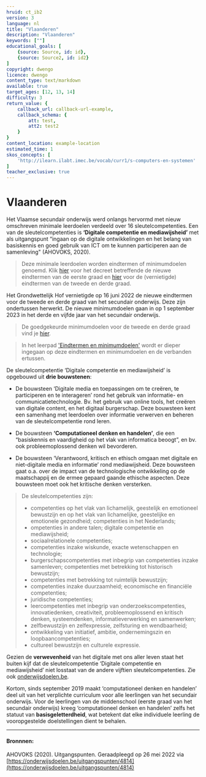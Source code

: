 ```yaml
---
hruid: ct_ib2
version: 3
language: nl
title: "Vlaanderen"
description: "Vlaanderen"
keywords: [""]
educational_goals: [
    {source: Source, id: id}, 
    {source: Source2, id: id2}
]
copyright: dwengo
licence: dwengo
content_type: text/markdown
available: true
target_ages: [12, 13, 14]
difficulty: 3
return_value: {
    callback_url: callback-url-example,
    callback_schema: {
        att: test,
        att2: test2
    }
}
content_location: example-location
estimated_time: 1
skos_concepts: [
    'http://ilearn.ilabt.imec.be/vocab/curr1/s-computers-en-systemen'
]
teacher_exclusive: true
---
```


# Vlaanderen

Het Vlaamse secundair onderwijs werd onlangs hervormd met nieuw omschreven minimale leerdoelen verdeeld over 16 sleutelcompetenties. Een van de sleutelcompetenties is **‘Digitale competentie en mediawijsheid’** met als uitgangspunt “ingaan op de digitale ontwikkelingen en het belang van basiskennis en goed gebruik van ICT om te kunnen participeren aan de samenleving" (AHOVOKS, 2020). 

> Deze minimale leerdoelen worden eindtermen of minimumdoelen genoemd. Klik [hier](https://codex.vlaanderen.be/PrintDocument.ashx?id=1031619&datum=&geannoteerd=false&print=false) voor het decreet betreffende de nieuwe eindtermen van de eerste graad en [hier](https://codex.vlaanderen.be/PrintDocument.ashx?id=1035582&datum=&geannoteerd=false&print=false) voor de (vernietigde) eindtermen van de tweede en derde graad. 


<div class="alert alert-box alert-secondary">
    Het Grondwettelijk Hof vernietigde op 16 juni 2022 de nieuwe eindtermen voor de tweede en derde graad van het secundair onderwijs. Deze zijn ondertussen herwerkt. De nieuwe minimumdoelen gaan in op 1 september 2023 in het derde en vijfde jaar van het secundair onderwijs.
</div>


> De goedgekeurde minimumdoelen voor de tweede en derde graad vind je [hier](https://onderwijsdoelen.be/).

> In het leerpad ['Eindtermen en minimumdoelen'](https://www.dwengo.org/learning-path.html?hruid=ct8_eindtermen&language=nl&te=true&source_page=%2Fcomputational_thinking%2F&source_title=%20Computationeel%20Denken#ct_eindtermen;nl;3) wordt er dieper ingegaan op deze eindtermen en minimumdoelen en de verbanden ertussen. 

De sleutelcompetentie ‘Digitale competentie en mediawijsheid’ is opgebouwd uit **drie bouwstenen**: 

* De bouwsteen ‘Digitale media en toepassingen om te creëren, te participeren en te interageren’ rond het gebruik van informatie- en communicatietechnologie. Bv. het gebruik van online tools, het creëren van digitale content, en het digitaal burgerschap. Deze bouwsteen kent een samenhang met leerdoelen over informatie verwerven en beheren van de sleutelcompetentie rond leren. 

* De bouwsteen **‘Computationeel denken en handelen’**, die een “basiskennis en vaardigheid op het vlak van informatica beoogt”, en bv. ook probleemoplossend denken wil bevorderen. 

* De bouwsteen ‘Verantwoord, kritisch en ethisch omgaan met digitale en niet-digitale media en informatie’ rond mediawijsheid. Deze bouwsteen gaat o.a. over de impact van de technologische ontwikkeling op de maatschappij en de ermee gepaard gaande ethische aspecten. Deze bouwsteen moet ook het kritische denken versterken. 

> De sleutelcompetenties zijn:
> - competenties op het vlak van lichamelijk, geestelijk en emotioneel bewustzijn en op het vlak van lichamelijke, geestelijke en emotionele gezondheid; competenties in het Nederlands; 
> - ompetenties in andere talen; digitale competentie en mediawijsheid;
> - sociaalrelationele competenties;
> - competenties inzake wiskunde, exacte wetenschappen en technologie;
> - burgerschapscompetenties met inbegrip van competenties inzake samenleven; competenties met betrekking tot historisch bewustzijn;
> - competenties met betrekking tot ruimtelijk bewustzijn;
> - competenties inzake duurzaamheid; economische en financiële competenties;
> - juridische competenties;
> - leercompetenties met inbegrip van onderzoekscompetenties, innovatiedenken, creativiteit, probleemoplossend en kritisch denken, systeemdenken, informatieverwerking en samenwerken;
> - zelfbewustzijn en zelfexpressie, zelfsturing en wendbaarheid;
> - ontwikkeling van initiatief,  ambitie, ondernemingszin en loopbaancompetenties;
> - cultureel bewustzijn en culturele expressie. 

Gezien de **verwevenheid** van het digitale met ons aller leven staat het buiten kijf dat de sleutelcompetentie ‘Digitale competentie en mediawijsheid’ niet losstaat van de andere vijftien sleutelcompetenties. Zie ook [onderwijsdoelen.be](https://onderwijsdoelen.be/uitgangspunten/4814).

Kortom, sinds september 2019 maakt ‘computationeel denken en handelen’ deel uit van het verplichte curriculum voor alle leerlingen van het secundair onderwijs. Voor de leerlingen van de middenschool (eerste graad van het secundair onderwijs) kreeg ‘computationeel denken en handelen’ zelfs het statuut van **basisgeletterdheid**, wat betekent dat elke individuele leerling de vooropgestelde doelstellingen dient te behalen. 
 
-------------------------------
#### Bronnnen: 
AHOVOKS (2020). Uitgangspunten. Geraadpleegd op 26 mei 2022 via [https://onderwijsdoelen.be/uitgangspunten/4814](https://onderwijsdoelen.be/uitgangspunten/4814)

